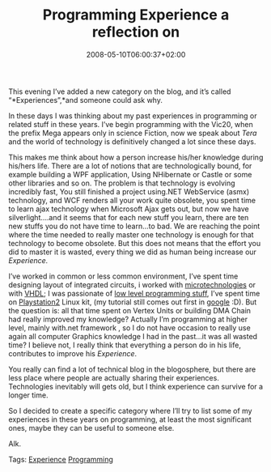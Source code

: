 ﻿---
title: "Programming Experience a reflection on"
description: ""
date: 2008-05-10T06:00:37+02:00
draft: false
tags: [Experiences]
categories: [Experiences]
---
This evening I’ve added a new category on the blog, and it’s called “*Experiences”,*and someone could ask why.

In these days I was thinking about my past experiences in programming or related stuff in these years. I’ve begin programming with the Vic20, when the prefix Mega appears only in science Fiction, now we speak about *Tera* and the world of technology is definitively changed a lot since these days.

This makes me think about how a person increase his/her knowledge during his/hers life. There are a lot of notions that are technologically bound, for example building a WPF application, Using NHibernate or Castle or some other libraries and so on. The problem is that technology is evolving incredibly fast, You still finished a project using.NET WebService (asmx) technology, and WCF renders all your work quite obsolete, you spent time to learn ajax technology when Microsoft Ajax gets out, but now we have silverlight….and it seems that for each new stuff you learn, there are ten new stuffs you do not have time to learn…to bad. We are reaching the point where the time needed to really master one technology is enough for that technology to become obsolete. But this does not means that the effort you did to master it is wasted, every thing we did as human being increase our *Experience.*

I’ve worked in common or less common environment, I’ve spent time designing layout of integrated circuits, i worked with [microtechnologies](http://www.nablasoft.com/projects/induttore.htm) or with [VHDL](http://www.nablasoft.com/projects/shader.htm); I was passionate of [low level programming stuff](http://www.nablasoft.com/assembly.htm), I’ve spent time on [Playstation2](http://www.nablasoft.com/graphics.htm) Linux kit, (my tutorial still comes out first in [google](http://www.google.it/search?hl=it&amp;q=playstation2+linux+kit+tutorial&amp;btnG=Cerca&amp;meta=) :D). But the question is: all that time spent on Vertex Units or building DMA Chain had really improved my knowledge? Actually I’m programming at higher level, mainly with.net framework , so I do not have occasion to really use again all computer Graphics knowledge I had in the past…it was all wasted time? I believe not, I really think that everything a person do in his life, contributes to improve his *Experience*.

You really can find a lot of technical blog in the blogosphere, but there are less place where people are actually sharing their experiences. Technologies inevitably will gets old, but I think experience can survive for a longer time.

So I decided to create a specific category where I’ll try to list some of my experiences in these years on programming, at least the most significant ones, maybe they can be useful to someone else.

Alk.

Tags: [Experience](http://technorati.com/tag/Experience) [Programming](http://technorati.com/tag/Programming)
